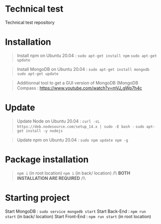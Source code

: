 # Technical test

Technical test repository

# Installation

> Install npm on Ubuntu 20.04 :
> `sudo apt-get install npm`
> `sudo apt-get update`

> Install MongoDB on Ubuntu 20.04 :
> `sudo apt-get install mongodb`
> `sudo apt-get update`

> Additionnal tool to get a GUI version of MongoDB (MongoDB Compass : https://www.youtube.com/watch?v=mVJ_gWp7h4c

# Update

> Update Node on Ubuntu 20.04 :
> `curl -sL https://deb.nodesource.com/setup_14.x | sudo -E bash -`
> `sudo apt-get install -y nodejs`

> Update npm on Ubuntu 20.04 :
> `sudo npm update npm -g`

# Package installation

> `npm i` (in root location)
> `npm i` (in back/ location)
> /!\ **BOTH INSTALLATION ARE REQUIRED** /!\

# Starting project

Start MongoDB : `sudo service mongodb start`
Start Back-End : `npm run start` (in back/ location)
Start Front-End : `npm run start` (in root location)

